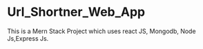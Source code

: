 # Url_Shortner_Web_App
This is a Mern Stack Project which uses react JS, Mongodb, Node Js,Express Js.
